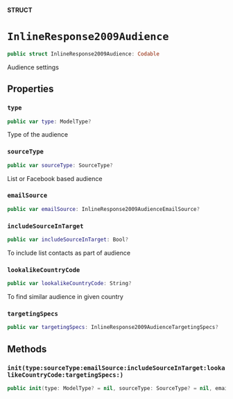 **STRUCT**

# `InlineResponse2009Audience`

```swift
public struct InlineResponse2009Audience: Codable
```

Audience settings

## Properties
### `type`

```swift
public var type: ModelType?
```

Type of the audience

### `sourceType`

```swift
public var sourceType: SourceType?
```

List or Facebook based audience

### `emailSource`

```swift
public var emailSource: InlineResponse2009AudienceEmailSource?
```

### `includeSourceInTarget`

```swift
public var includeSourceInTarget: Bool?
```

To include list contacts as part of audience

### `lookalikeCountryCode`

```swift
public var lookalikeCountryCode: String?
```

To find similar audience in given country

### `targetingSpecs`

```swift
public var targetingSpecs: InlineResponse2009AudienceTargetingSpecs?
```

## Methods
### `init(type:sourceType:emailSource:includeSourceInTarget:lookalikeCountryCode:targetingSpecs:)`

```swift
public init(type: ModelType? = nil, sourceType: SourceType? = nil, emailSource: InlineResponse2009AudienceEmailSource? = nil, includeSourceInTarget: Bool? = nil, lookalikeCountryCode: String? = nil, targetingSpecs: InlineResponse2009AudienceTargetingSpecs? = nil)
```
